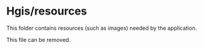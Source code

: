 # Hgis/resources

This folder contains resources (such as images) needed by the application. 

This file can be removed.
